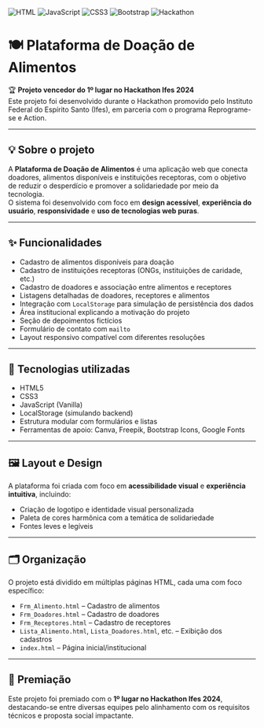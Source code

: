 ![HTML](https://img.shields.io/badge/html-5-orange)
![JavaScript](https://img.shields.io/badge/JavaScript-vanilla-yellow)
![CSS3](https://img.shields.io/badge/CSS3-1572B6?style=for-the-badge&logo=css3&logoColor=white)
![Bootstrap](https://img.shields.io/badge/-boostrap-0D1117?style=for-the-badge&logo=bootstrap&labelColor=0D1117)
![Hackathon](https://img.shields.io/badge/🥇_1º%20Lugar-Hackathon%20Ifes-blue)


# 🍽️ Plataforma de Doação de Alimentos

🏆 **Projeto vencedor do 1º lugar no Hackathon Ifes 2024**  
Este projeto foi desenvolvido durante o Hackathon promovido pelo Instituto Federal do Espírito Santo (Ifes), em parceria com o programa Reprograme-se e Action.

---

## 💡 Sobre o projeto

A **Plataforma de Doação de Alimentos** é uma aplicação web que conecta doadores, alimentos disponíveis e instituições receptoras, com o objetivo de reduzir o desperdício e promover a solidariedade por meio da tecnologia.  
O sistema foi desenvolvido com foco em **design acessível**, **experiência do usuário**, **responsividade** e **uso de tecnologias web puras**.

---

## ✨ Funcionalidades

- Cadastro de alimentos disponíveis para doação
- Cadastro de instituições receptoras (ONGs, instituições de caridade, etc.)
- Cadastro de doadores e associação entre alimentos e receptores
- Listagens detalhadas de doadores, receptores e alimentos
- Integração com `LocalStorage` para simulação de persistência dos dados
- Área institucional explicando a motivação do projeto
- Seção de depoimentos fictícios
- Formulário de contato com `mailto`
- Layout responsivo compatível com diferentes resoluções

---

## 🧰 Tecnologias utilizadas

- HTML5  
- CSS3  
- JavaScript (Vanilla)  
- LocalStorage (simulando backend)  
- Estrutura modular com formulários e listas  
- Ferramentas de apoio: Canva, Freepik, Bootstrap Icons, Google Fonts

---

## 🖼️ Layout e Design

A plataforma foi criada com foco em **acessibilidade visual** e **experiência intuitiva**, incluindo:
- Criação de logotipo e identidade visual personalizada
- Paleta de cores harmônica com a temática de solidariedade
- Fontes leves e legíveis

---

## 🗂️ Organização

O projeto está dividido em múltiplas páginas HTML, cada uma com foco específico:
- `Frm_Alimento.html` – Cadastro de alimentos
- `Frm_Doadores.html` – Cadastro de doadores
- `Frm_Receptores.html` – Cadastro de receptores
- `Lista_Alimento.html`, `Lista_Doadores.html`, etc. – Exibição dos cadastros
- `index.html` – Página inicial/institucional

---

## 🥇 Premiação

Este projeto foi premiado com o **1º lugar no Hackathon Ifes 2024**, destacando-se entre diversas equipes pelo alinhamento com os requisitos técnicos e proposta social impactante.
